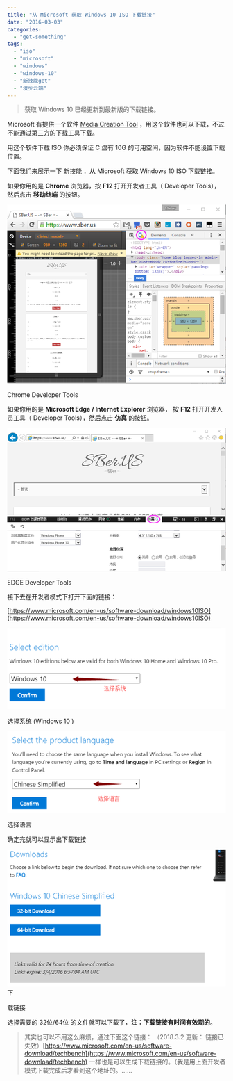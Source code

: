 ```yaml
---
title: "从 Microsoft 获取 Windows 10 ISO 下载链接"
date: "2016-03-03"
categories: 
  - "get-something"
tags: 
  - "iso"
  - "microsoft"
  - "windows"
  - "windows-10"
  - "新技能get"
  - "漫步云端"
---
```


> 获取 Windows 10 已经更新到最新版的下载链接。

Microsoft 有提供一个软件 [Media Creation Tool](https://download.microsoft.com/download/1/C/4/1C41BC6B-F8AB-403B-B04E-C96ED6047488/MediaCreationTool.exe) ，用这个软件也可以下载，不过不能通过第三方的下载工具下载。

用这个软件下载 ISO 你必须保证 C 盘有 10G 的可用空间，因为软件不能设置下载位置。

下面我们来展示一下 新技能 ，从 Microsoft 获取 Windows 10 ISO 下载链接。

如果你用的是 **Chrome** 浏览器，按 **F12** 打开开发者工具（ Developer Tools），然后点击 **移动终端** 的按钮。

![Chrome Developer Tools](/assets/images/Chrome-Developer-tools.png) 

Chrome Developer Tools

如果你用的是 **Microsoft Edge / Internet Explorer** 浏览器， 按 **F12** 打开开发人员工具（ Developer Tools），然后点击 **仿真** 的按钮。

![EDGE Developer tools](/assets/images/EDGE-Developer-tools.png) 

EDGE Developer Tools

接下去在开发者模式下打开下面的链接：

[https://www.microsoft.com/en-us/software-download/windows10ISO](https://www.microsoft.com/en-us/software-download/windows10ISO)

![选择系统（Windows 10 )](/assets/images/w10iso-1.png) 

选择系统 (Windows 10 )

![选择语言](/assets/images/w10iso-2.png) 

选择语言

确定完就可以显示出下载链接

![下载链接](/assets/images/w10iso-3.png) 下

载链接

选择需要的 32位/64位 的文件就可以下载了，**注：下载链接有时间有效期的**。

> 其实也可以不用这么麻烦，通过下面这个链接： （2018.3.2 更新： 链接已失效）[https://www.microsoft.com/en-us/software-download/techbench](https://www.microsoft.com/en-us/software-download/techbench) 一样也是可以生成下载链接的。（我是用上面开发者模式下载完成后才看到这个地址的。......

